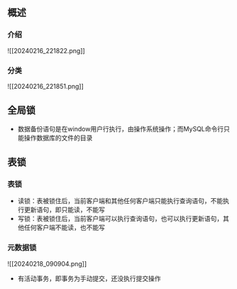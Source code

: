 ## 概述
### 介绍
![[20240216_221822.png]]
### 分类
![[20240216_221851.png]]
## 全局锁
- 数据备份语句是在window用户行执行，由操作系统操作；而MySQL命令行只能操作数据库的文件的目录
## 表锁
### 表锁
- 读锁：表被锁住后，当前客户端和其他任何客户端只能执行查询语句，不能执行更新语句，即只能读，不能写
- 写锁：表被锁住后，当前客户端可以执行查询语句，也可以执行更新语句，其他任何客户端不能读，也不能写
### 元数据锁
![[20240218_090904.png]]
- 有活动事务，即事务为手动提交，还没执行提交操作


